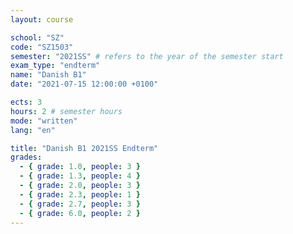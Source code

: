```yaml
---
layout: course

school: "SZ"
code: "SZ1503"
semester: "2021SS" # refers to the year of the semester start
exam_type: "endterm"
name: "Danish B1"
date: "2021-07-15 12:00:00 +0100"

ects: 3
hours: 2 # semester hours
mode: "written"
lang: "en"

title: "Danish B1 2021SS Endterm"
grades:
  - { grade: 1.0, people: 3 }
  - { grade: 1.3, people: 4 }
  - { grade: 2.0, people: 3 }
  - { grade: 2.3, people: 1 }
  - { grade: 2.7, people: 3 }
  - { grade: 6.0, people: 2 }
---
```



